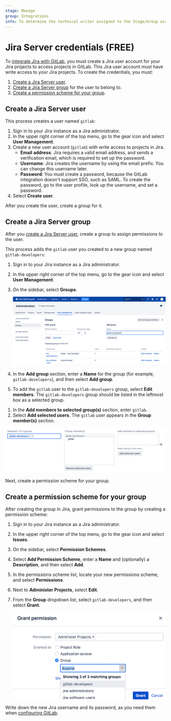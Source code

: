 ```yaml
---
stage: Manage
group: Integrations
info: To determine the technical writer assigned to the Stage/Group associated with this page, see https://about.gitlab.com/handbook/product/ux/technical-writing/#assignments
---
```


# Jira Server credentials **(FREE)**

To [integrate Jira with GitLab](index.md), you must
create a Jira user account for your Jira projects to access projects in GitLab.
This Jira user account must have write access to your Jira projects. To create the
credentials, you must:

1. [Create a Jira Server user](#create-a-jira-server-user).
1. [Create a Jira Server group](#create-a-jira-server-group) for the user to belong to.
1. [Create a permission scheme for your group](#create-a-permission-scheme-for-your-group).

## Create a Jira Server user

This process creates a user named `gitlab`:

1. Sign in to your Jira instance as a Jira administrator.
1. In the upper right corner of the top menu, go to the gear icon and
   select **User Management**.
1. Create a new user account (`gitlab`) with write access to
   projects in Jira.
   - **Email address**: Jira requires a valid email address, and sends a verification
     email, which is required to set up the password.
   - **Username**: Jira creates the username by using the email prefix. You can change
     this username later.
   - **Password**: You must create a password, because the GitLab integration doesn't
     support SSO, such as SAML. To create the password, go to the user profile, look up
     the username, and set a password.
1. Select **Create user**.

After you create the user, create a group for it.

## Create a Jira Server group

After you [create a Jira Server user](#create-a-jira-server-user), create a
group to assign permissions to the user.

This process adds the `gitlab` user you created to a new group named `gitlab-developers`:

1. Sign in to your Jira instance as a Jira administrator.
1. In the upper right corner of the top menu, go to the gear icon and
   select **User Management**.
1. On the sidebar, select **Groups**.

   ![Jira create new user](img/jira_create_new_group.png)

1. In the **Add group** section, enter a **Name** for the group (for example,
   `gitlab-developers`), and then select **Add group**.
1. To add the `gitlab` user to the `gitlab-developers` group, select **Edit members**.
   The `gitlab-developers` group should be listed in the leftmost box as a
   selected group.
<!-- vale gitlab.BadPlurals = NO -->
1. In the **Add members to selected group(s)** section, enter `gitlab`.
1. Select **Add selected users**.
   The `gitlab` user appears in the **Group member(s)**
   section.
<!-- vale gitlab.BadPlurals = YES -->

   ![Jira added user to group](img/jira_added_user_to_group.png)

Next, create a permission scheme for your group.

## Create a permission scheme for your group

After creating the group in Jira, grant permissions to the group by creating a permission scheme:

1. Sign in to your Jira instance as a Jira administrator.
1. In the upper right corner of the top menu, go to the gear icon and
   select **Issues**.
1. On the sidebar, select **Permission Schemes**.
1. Select **Add Permission Scheme**, enter a **Name** and (optionally) a
   **Description**, and then select **Add**.
1. In the permissions scheme list, locate your new permissions scheme, and
   select **Permissions**.
1. Next to **Administer Projects**, select **Edit**.
1. From the **Group** dropdown list, select `gitlab-developers`, and then select **Grant**.

   ![Jira group access](img/jira_group_access.png)

Write down the new Jira username and its
password, as you need them when
[configuring GitLab](configure.md).

